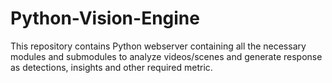 # Python-Vision-Engine
This repository contains Python webserver containing all the necessary modules and submodules to analyze videos/scenes and generate response as detections, insights and other required metric.
